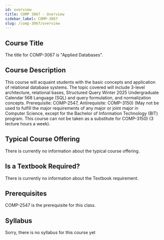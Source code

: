 ```yaml
---
id: overview
title: COMP 3067 - Overview
sidebar_label: COMP-3067
slug: /comp-3067/overview
---
```


## Course Title

The title for COMP-3067 is "Applied Databases".

## Course Description

This course will acquaint students with the basic concepts and application of relational database systems. The topic covered will include 3-level architecture, relational bases, Structured Query Winter 2025 Undergraduate Calendar 568 Language (SQL) and query formulation, and normalization concepts. Prerequisite: COMP-2547, Antirequisite: COMP-3150) (May not be used to fulfill the major requirements of any major or joint major in Computer Science, except for the Bachelor of Information Technology (BIT) program. This course can not be taken as a substitute for COMP-3150) (3 lecture hours a week).

## Typical Course Offering

There is currently no information about the typical course offering.  

## Is a Textbook Required?

There is currently no information about the Textbook requirement.

## Prerequisites

COMP-2547 is the prerequisite for this class.

## Syllabus


Sorry, there is no syllabus for this course yet

